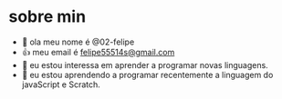 # sobre min
- 👋 ola meu nome é @02-felipe
- 👍 meu email é felipe55514s@gmail.com
- 👀 eu estou interessa em aprender a programar novas linguagens.
- 🌱 eu estou aprendendo a programar recentemente a linguagem do javaScript e Scratch.
